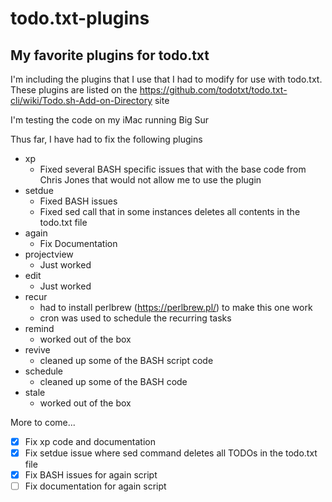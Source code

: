 # todo.txt-plugins

## My favorite plugins for todo.txt

I'm including the plugins that I use that I had to modify for use with todo.txt. These plugins are listed on the https://github.com/todotxt/todo.txt-cli/wiki/Todo.sh-Add-on-Directory site

I'm testing the code on my iMac running Big Sur

Thus far, I have had to fix the following plugins

* xp
    * Fixed several BASH specific issues that with the base code from Chris Jones that would not allow me to use the plugin
* setdue
    * Fixed BASH issues
    * Fixed sed call that in some instances deletes all contents in the todo.txt file
* again
    * Fix Documentation
* projectview
    * Just worked
* edit
    * Just worked
* recur
    * had to install perlbrew (https://perlbrew.pl/) to make this one work
    * cron was used to schedule the recurring tasks
* remind
    * worked out of the box
* revive
    * cleaned up some of the BASH script code
* schedule
    * cleaned up some of the BASH code
* stale
    * worked out of the box

More to come...

- [x] Fix xp code and documentation
- [x] Fix setdue issue where sed command deletes all TODOs in the todo.txt file
- [x] Fix BASH issues for again script
- [ ] Fix documentation for again script
